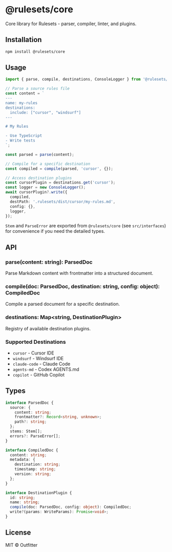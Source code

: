 # @rulesets/core

Core library for Rulesets - parser, compiler, linter, and plugins.

## Installation

```bash
npm install @rulesets/core
```

## Usage

```typescript
import { parse, compile, destinations, ConsoleLogger } from '@rulesets/core';

// Parse a source rules file
const content = `
---
name: my-rules
destinations:
  include: ["cursor", "windsurf"]
---

# My Rules

- Use TypeScript
- Write tests
`;

const parsed = parse(content);

// Compile for a specific destination
const compiled = compile(parsed, 'cursor', {});

// Access destination plugins
const cursorPlugin = destinations.get('cursor');
const logger = new ConsoleLogger();
await cursorPlugin?.write({
  compiled,
  destPath: '.rulesets/dist/cursor/my-rules.md',
  config: {},
  logger,
});
```

`Stem` and `ParseError` are exported from `@rulesets/core` (see `src/interfaces`) for convenience if you need the detailed types.

## API

### parse(content: string): ParsedDoc

Parse Markdown content with frontmatter into a structured document.

### compile(doc: ParsedDoc, destination: string, config: object): CompiledDoc

Compile a parsed document for a specific destination.

### destinations: Map<string, DestinationPlugin>

Registry of available destination plugins.

### Supported Destinations

- `cursor` - Cursor IDE
- `windsurf` - Windsurf IDE
- `claude-code` - Claude Code
- `agents-md` - Codex AGENTS.md
- `copilot` - GitHub Copilot

## Types

```typescript
interface ParsedDoc {
  source: {
    content: string;
    frontmatter?: Record<string, unknown>;
    path?: string;
  };
  stems: Stem[];
  errors?: ParseError[];
}

interface CompiledDoc {
  content: string;
  metadata: {
    destination: string;
    timestamp: string;
    version: string;
  };
}

interface DestinationPlugin {
  id: string;
  name: string;
  compile(doc: ParsedDoc, config: object): CompiledDoc;
  write?(params: WriteParams): Promise<void>;
}
```

## License

MIT © Outfitter
